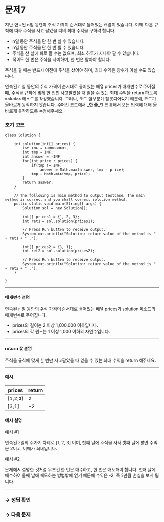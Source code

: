# 문제7
지난 연속된 n일 동안의 주식 가격이 순서대로 들어있는 배열이 있습니다. 이때, 다음 규칙에 따라 주식을 사고 팔았을 때의 최대 수익을 구하려 합니다.

* n일 동안 주식을 단 한 번 살 수 있습니다.
* n일 동안 주식을 단 한 번 팔 수 있습니다.
* 주식을 산 날에 바로 팔 수는 없으며, 최소 하루가 지나야 팔 수 있습니다.
* 적어도 한 번은 주식을 사야하며, 한 번은 팔아야 합니다.

주식을 팔 때는 반드시 이전에 주식을 샀어야 하며, 최대 수익은 양수가 아닐 수도 있습니다.

연속된 n 일 동안의 주식 가격이 순서대로 들어있는 배열 prices가 매개변수로 주어질 때, 주식을 규칙에 맞게 한 번만 사고팔았을 때 얻을 수 있는 최대 수익을 return 하도록 solution 메소드를 작성했습니다. 그러나, 코드 일부분이 잘못되어있기 때문에, 코드가 올바르게 동작하지 않습니다. 주어진 코드에서 _**한 줄**_만 변경해서 모든 입력에 대해 올바르게 동작하도록 수정해주세요.

### 초기 코드

```
class Solution {

    int solution(int[] prices) {
        int INF = 1000000001;
        int tmp = INF;
        int answer = -INF;
        for(int price : prices) {
            if(tmp != INF)
                answer = Math.max(answer, tmp - price);
            tmp = Math.min(tmp, price);
        }
        return answer;
    }

    // The following is main method to output testcase. The main method is correct and you shall correct solution method.
    public static void main(String[] args) {
        Solution sol = new Solution();
        
        int[] prices1 = {1, 2, 3};
        int ret1 = sol.solution(prices1);
        
        // Press Run button to receive output. 
        System.out.println("Solution: return value of the method is " + ret1 + " .");
        
        int[] prices2 = {3, 1};
        int ret2 = sol.solution(prices2);
        
        // Press Run button to receive output. 
        System.out.println("Solution: return value of the method is " + ret2 + " .");
    }
    
}
```

---

#### 매개변수 설명
연속된 n 일 동안의 주식 가격이 순서대로 들어있는 배열 prices가 solution 메소드의 매개변수로 주어집니다.
* prices의 길이는 2 이상 1,000,000 이하입니다.
* prices의 각 원소는 1 이상 1,000 이하의 자연수입니다.

---

#### return 값 설명
주식을 규칙에 맞게 한 번만 사고팔았을 때 얻을 수 있는 최대 수익을 return 해주세요.

---

#### 예시

| prices  	| return 	|
|---------	|--------	|
| [1,2,3] 	| 2      	|
| [3,1]   	| -2     	|

#### 예시 설명

예시 #1

연속된 3일의 주가가 차례로 [1, 2, 3] 이며, 첫째 날에 주식을 사서 셋째 날에 팔면 수익은 2이고, 이때가 최대입니다.

예시 #2

문제에서 설명한 것처럼 무조건 한 번은 매수하고, 한 번은 매도해야 합니다. 첫째 날에 매수하여 둘째 날에 매도하는 방법밖에 없기 때문에 수익은 -2, 즉 2만큼 손실을 보게 됩니다.

---

### → 정답 확인

### [→ 다음 문제](https://github.com/tnehf18/cosPro/blob/main/java/ex_1st_01/no_08/desc_08.md "cosPro 1급 Java 1차 8번 문제")
